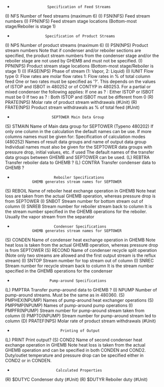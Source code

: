 
-                     Specification of Feed Streams

(I) NFS               Number of feed streams (maximum 6)
(I) FSN(NFS)          Feed stream numbers
(I) FPN(NFS)          Feed stream stage locations
                      (Bottom-most stage/Reboiler is stage 1)

-                    Specification of Product Streams

(I) NPS               Number of product streams (maximum 6)
(I) PSN(NPS)          Product stream numbers
                      Note that if condenser and/or reboiler sections
                      are specified, the product stream numbers from
                      the condenser stage and/or the reboiler stage
                      are not used by GHEMB and must not be specified.
(I) PPN(NPS)          Product stream stage locations
                      (Bottom-most stage/Reboiler is stage 1)
(I) IFASE(NPS)        Phase of stream (1: Vapor, 2: Liquid)
(I) IUNIT             Flow type
                      0:  Flow rates are molar flow rates
                      1:  Flow rates in % of total column feed
                      One or two rates must be specified as '?'.
                      This depends on the values of ISTOP and ISBOT in
                      480252 or of CONTYP in 480253. For a partial or
                      mixed condenser the following applies:
                      If one as ? : Either ISTOP or ISBOT must be 0
                      If two as ? : Both ISTOP and ISBOT must be 
                                    different from 0
(R) PRATE(NPS)        Molar rate of product stream withdrawals (#Unit)
(R) FRATE(NPS)        Product stream withdrawals as % of total feed (#Unit)

 -                       SEPTOWER Main Data Group

(S) STMAIN            Name of Main data group for SEPTOWER (Typeno 480202)
                      If only one column in the calculation the default
                      names can be use.
                      If more columns names must be given for: 
                      Specification of calculation modes (480252)
                      Names of result data groups and name of output data group
                      Individual names must also be given for the SEPTOWER data
                      groups with pressure drop, initial values, etc. if used
                      The default names of the transfer data groups between 
                      GHEMB and SEPTOWER can be used.
(L) REBTRA            Transfer reboiler data to GHEMB ?
(L) CONTRA            Transfer condenser data to GHEMB ?

-                        Reboiler Specifications
               GHEMB generates stream names for SEPTOWER

(S) REBOIL            Name of reboiler heat exchange operation in GHEMB
                      Note heat loss are taken from the actual GHEMB 
                      operation, whereas pressure drop is from SEPTOWER
(I) SNBOT             Stream number for bottom stream out of column
(I) SNREB             Stream number for reboiler stream back to column
                      It is the stream number specified in the GHEMB
                      operations for the reboiler. Usually the vapor stream
                      from the separator

-                        Condenser Specifications
               GHEMB generates stream names for SEPTOWER

(S) CONDEN            Name of condenser heat exchange operation in GHEMB
                      Note heat loss is taken from the actual GHEMB 
                      operation, whereas pressure drop is from SEPTOWER
(S) RECOND            Name of condenser recycle split operation
                      (Note only two streams are allowed and the first 
                      output stream is the reflux stream)
(I) SNTOP             Stream number for top stream out of column
(I) SNREC             Stream number for recycle stream back to column
                      It is the stream number specified in the GHEMB
                      operations for the condenser

 -                      Pump-around Specifications

(L) PMPTRA            Transfer pump-around data to GHEMB ?
(I) NPUMP             Number of pump-around streams.
                      Must be the same as in 480360.
(S) PMPHEX(NPUMP)     Names of pump-around heat exchanger operations
(S) PMPPMP(NPUMP)     Names of pump-around pump operations
(I) PMPFR(NPUMP)      Stream number for pump-around stream taken
                      from column
(I) PMPTO(NPUMP)      Stream number for pump-around stream led to
                      column
(D) PRATEF(NPS)       Molar rate of product stream withdrawals (#Unit)

-                           Printing of Output

(L) PRINT             Print output?
(S) COND2             Name of second condenser heat exchange operation in GHEMB
                      Note heat loss is taken from the actual GHEMB 
                      operation and can be specified in both CONDEN and COND2.
                      Duty/outlet temperature and pressure drop can be
                      specified either in COND2 or in CONDEN.

-                         Calculated Properties

(R) $DUTYC            Condenser duty (#Unit)
(R) $DUTYR            Reboiler duty (#Unit)
